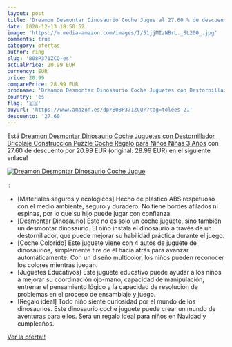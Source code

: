 ```yaml
---
layout: post
title: 'Dreamon Desmontar Dinosaurio Coche Jugue al 27.60 % de descuento'
date: 2020-12-13 18:50:52
image: 'https://m.media-amazon.com/images/I/51jjMIzNBrL._SL200_.jpg'
comments: true
category: ofertas
author: ring
slug: 'B08P371ZCQ-es'
actualPrice: 20.99 EUR
currency: EUR
price: 20.99
comparePrice: 28.99 EUR
prodname: 'Dreamon Desmontar Dinosaurio Coche Juguetes con Destornillador  Bricolaje Construccion Puzzle Coche Regalo para Niños Niñas 3 Años'
country: 'es'
flag: '🇪🇸'
buyurl: 'https://www.amazon.es/dp/B08P371ZCQ/?tag=tolees-21'
descuento: '27.60'
---
```


Está [Dreamon Desmontar Dinosaurio Coche Juguetes con Destornillador  Bricolaje Construccion Puzzle Coche Regalo para Niños Niñas 3 Años](https://www.amazon.es/dp/B08P371ZCQ/?tag=tolees-21) con 27.60 de descuento por 20.99 EUR (original: 28.99 EUR) en el siguiente enlace!

[![Dreamon Desmontar Dinosaurio Coche Jugue](https://m.media-amazon.com/images/I/51jjMIzNBrL._SL200_.jpg)](https://www.amazon.es/dp/B08P371ZCQ/?tag=tolees-21)

ℹ️:

- [Materiales seguros y ecológicos] Hecho de plástico ABS respetuoso con el medio ambiente, seguro y duradero. No tiene bordes afilados ni espinas, por lo que su hijo puede jugar con confianza.
- [Desmontar Dinosaurio] Este no es solo un coche juguete, sino también un desmontar dinosaurio. El niño instala el dinosaurio a través de un destornillador, que puede mejorar su habilidad práctica durante el juego.
- [Coche Colorido] Este juguete viene con 4 autos de juguete de dinosaurios, simplemente tire de él hacia atrás para avanzar automáticamente. Con un diseño multicolor, los niños pueden reconocer los colores mientras juegan.
- [Juguetes Educativos] Este juguete educativo puede ayudar a los niños a mejorar su coordinación ojo-mano, capacidad de manipulación, entrenar el pensamiento lógico y la capacidad de resolución de problemas en el proceso de ensamblaje y juego.
- [Regalo ideal] Todo niño siente curiosidad por el mundo de los dinosaurios. Este dinosaurio coche juguete puede crear un mundo de aventuras para ellos. Será un regalo ideal para niños en Navidad y cumpleaños.

[Ver la oferta!!](https://www.amazon.es/dp/B08P371ZCQ/?tag=tolees-21)
